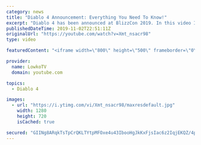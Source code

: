 ```yaml
---
category: news
title: "Diablo 4 Announcement: Everything You Need To Know!"
excerpt: "Diablo 4 has been announced at BlizzCon 2019. In this video I go over everything you need to know about this upcoming Blizzard Entertainment game."
publishedDateTime: 2019-11-02T22:51:11Z
originalUrl: "https://youtube.com/watch?v=Xmt_nsacr98"
type: video

featuredContent: "<iframe width=\"800\" height=\"500\" frameborder=\"0\" src=\"https://www.youtube.com/embed/Xmt_nsacr98\" allow=\"accelerometer; autoplay; encrypted-media; gyroscope; picture-in-picture\" allowfullscreen></iframe>"

provider:
  name: LowkoTV
  domain: youtube.com

topics:
  - Diablo 4

images:
  - url: "https://i.ytimg.com/vi/Xmt_nsacr98/maxresdefault.jpg"
    width: 1280
    height: 720
    isCached: true

secured: "GIINg8ARqkTsTpCrQKLTYtpMFOxe4u43IbooHgJkKxFjsIac6z2IqjEKQZ/4pwYRywDcm/yDjVJixCw2Dn/I+dOcuqvGEHbtIxII0nRBeWopPgJos7M3n6B+LRt3LjXVBDzuHUU3Hdf7flpThe+iypiOp996fbK6Ci0f23c8esOqjDVd0mx6Lrs5bqF3YzK/Hhr4tP5jggqv/QdN/5cFqrVkCy3VyNGtuzdKisa4xODjlPRZhdDYQlTK9DKx7qSxcSgydFsYnaU+PYs3UqFqh/JaYMIjfqqeAqgwtC+9jSUYwpEayWgWw4EoSUpMSUlL7E9dCbqwljwlV8mbexPnjO01cID18CHyHmWQUQgOzPzrZ/2CVH2XsxgRVQHeQou8pUuXauCfV5xzDz/cR7MbMG66KJmuCVIhJo4ZBb+j5hIAjXpa14Z+e0H1c2Gm4oKE;2g9D1xlFIwC6Vizq/TZKYQ=="
---
```


